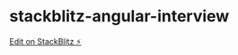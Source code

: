 # stackblitz-angular-interview

[Edit on StackBlitz ⚡️](https://stackblitz.com/edit/stackblitz-starters-ymnhbj)